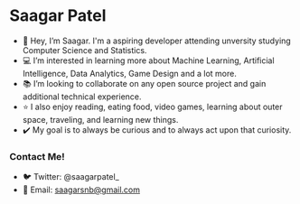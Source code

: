 # Saagar Patel
- :wave: Hey, I’m Saagar. I'm a aspiring developer attending unversity studying Computer Science and Statistics.
- :computer: I’m interested in learning more about Machine Learning, Artificial Intelligence, Data Analytics, Game Design and a lot more.
- :books: I’m looking to collaborate on any open source project and gain additional technical experience.
- :star: I also enjoy reading, eating food, video games, learning about outer space, traveling, and learning new things.
- :heavy_check_mark: My goal is to always be curious and to always act upon that curiosity.



### Contact Me!
- :bird: Twitter: @saagarpatel_
- :email: Email: saagarsnb@gmail.com

<!---
saagar-patel/saagar-patel is a ✨ special ✨ repository because its `README.md` (this file) appears on your GitHub profile.
You can click the Preview link to take a look at your changes.
--->

